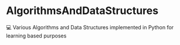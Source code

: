 # AlgorithmsAndDataStructures
💻 Various Algorithms and Data Structures implemented in Python for learning based purposes
